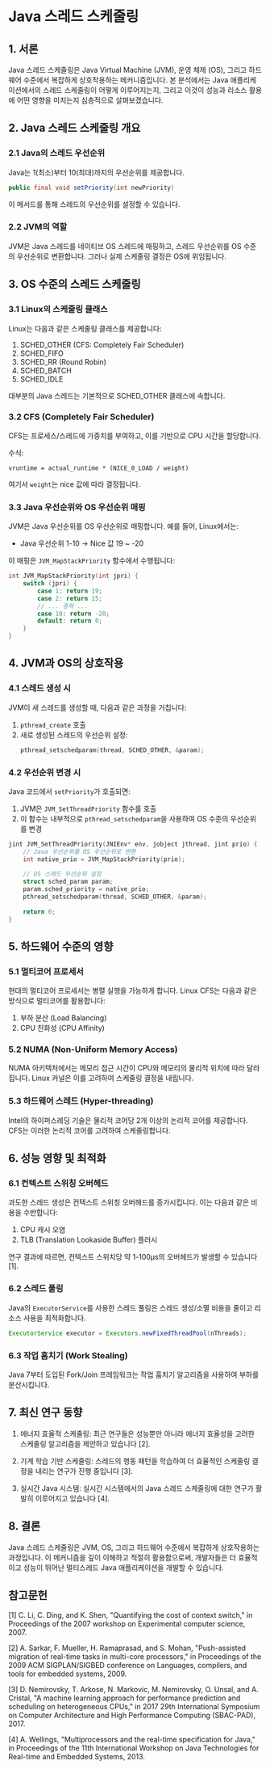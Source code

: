 # Java 스레드 스케줄링

## 1. 서론

Java 스레드 스케줄링은 Java Virtual Machine (JVM), 운영 체제 (OS), 그리고 하드웨어 수준에서 복잡하게 상호작용하는 메커니즘입니다. 본 분석에서는 Java 애플리케이션에서의 스레드 스케줄링이 어떻게 이루어지는지, 그리고 이것이 성능과 리소스 활용에 어떤 영향을 미치는지 심층적으로 살펴보겠습니다.

## 2. Java 스레드 스케줄링 개요

### 2.1 Java의 스레드 우선순위

Java는 1(최소)부터 10(최대)까지의 우선순위를 제공합니다.
```java
public final void setPriority(int newPriority)
```

이 메서드를 통해 스레드의 우선순위를 설정할 수 있습니다.

### 2.2 JVM의 역할

JVM은 Java 스레드를 네이티브 OS 스레드에 매핑하고, 스레드 우선순위를 OS 수준의 우선순위로 변환합니다. 그러나 실제 스케줄링 결정은 OS에 위임됩니다.

## 3. OS 수준의 스레드 스케줄링

### 3.1 Linux의 스케줄링 클래스

Linux는 다음과 같은 스케줄링 클래스를 제공합니다:

1. SCHED_OTHER (CFS: Completely Fair Scheduler)
2. SCHED_FIFO
3. SCHED_RR (Round Robin)
4. SCHED_BATCH
5. SCHED_IDLE

대부분의 Java 스레드는 기본적으로 SCHED_OTHER 클래스에 속합니다.

### 3.2 CFS (Completely Fair Scheduler)

CFS는 프로세스/스레드에 가중치를 부여하고, 이를 기반으로 CPU 시간을 할당합니다.

수식:
```
vruntime = actual_runtime * (NICE_0_LOAD / weight)
```

여기서 `weight`는 nice 값에 따라 결정됩니다.

### 3.3 Java 우선순위와 OS 우선순위 매핑

JVM은 Java 우선순위를 OS 우선순위로 매핑합니다. 예를 들어, Linux에서는:

- Java 우선순위 1-10 → Nice 값 19 ~ -20

이 매핑은 `JVM_MapStackPriority` 함수에서 수행됩니다:

```c
int JVM_MapStackPriority(int jpri) {
    switch (jpri) {
        case 1: return 19;
        case 2: return 15;
        // ... 중략 ...
        case 10: return -20;
        default: return 0;
    }
}
```

## 4. JVM과 OS의 상호작용

### 4.1 스레드 생성 시

JVM이 새 스레드를 생성할 때, 다음과 같은 과정을 거칩니다:

1. `pthread_create` 호출
2. 새로 생성된 스레드의 우선순위 설정:
   ```c
   pthread_setschedparam(thread, SCHED_OTHER, &param);
   ```

### 4.2 우선순위 변경 시

Java 코드에서 `setPriority`가 호출되면:

1. JVM은 `JVM_SetThreadPriority` 함수를 호출
2. 이 함수는 내부적으로 `pthread_setschedparam`을 사용하여 OS 수준의 우선순위를 변경

```c
jint JVM_SetThreadPriority(JNIEnv* env, jobject jthread, jint prio) {
    // Java 우선순위를 OS 우선순위로 변환
    int native_prio = JVM_MapStackPriority(prio);
    
    // OS 스레드 우선순위 설정
    struct sched_param param;
    param.sched_priority = native_prio;
    pthread_setschedparam(thread, SCHED_OTHER, &param);
    
    return 0;
}
```

## 5. 하드웨어 수준의 영향

### 5.1 멀티코어 프로세서

현대의 멀티코어 프로세서는 병렬 실행을 가능하게 합니다. Linux CFS는 다음과 같은 방식으로 멀티코어를 활용합니다:

1. 부하 분산 (Load Balancing)
2. CPU 친화성 (CPU Affinity)

### 5.2 NUMA (Non-Uniform Memory Access)

NUMA 아키텍처에서는 메모리 접근 시간이 CPU와 메모리의 물리적 위치에 따라 달라집니다. Linux 커널은 이를 고려하여 스케줄링 결정을 내립니다.

### 5.3 하드웨어 스레드 (Hyper-threading)

Intel의 하이퍼스레딩 기술은 물리적 코어당 2개 이상의 논리적 코어를 제공합니다. CFS는 이러한 논리적 코어를 고려하여 스케줄링합니다.

## 6. 성능 영향 및 최적화

### 6.1 컨텍스트 스위칭 오버헤드

과도한 스레드 생성은 컨텍스트 스위칭 오버헤드를 증가시킵니다. 이는 다음과 같은 비용을 수반합니다:

1. CPU 캐시 오염
2. TLB (Translation Lookaside Buffer) 플러시

연구 결과에 따르면, 컨텍스트 스위치당 약 1-100μs의 오버헤드가 발생할 수 있습니다 [1].

### 6.2 스레드 풀링

Java의 `ExecutorService`를 사용한 스레드 풀링은 스레드 생성/소멸 비용을 줄이고 리소스 사용을 최적화합니다.

```java
ExecutorService executor = Executors.newFixedThreadPool(nThreads);
```

### 6.3 작업 훔치기 (Work Stealing)

Java 7부터 도입된 Fork/Join 프레임워크는 작업 훔치기 알고리즘을 사용하여 부하를 분산시킵니다.

## 7. 최신 연구 동향

1. 에너지 효율적 스케줄링:
   최근 연구들은 성능뿐만 아니라 에너지 효율성을 고려한 스케줄링 알고리즘을 제안하고 있습니다 [2].

2. 기계 학습 기반 스케줄링:
   스레드의 행동 패턴을 학습하여 더 효율적인 스케줄링 결정을 내리는 연구가 진행 중입니다 [3].

3. 실시간 Java 시스템:
   실시간 시스템에서의 Java 스레드 스케줄링에 대한 연구가 활발히 이루어지고 있습니다 [4].

## 8. 결론

Java 스레드 스케줄링은 JVM, OS, 그리고 하드웨어 수준에서 복잡하게 상호작용하는 과정입니다. 이 메커니즘을 깊이 이해하고 적절히 활용함으로써, 개발자들은 더 효율적이고 성능이 뛰어난 멀티스레드 Java 애플리케이션을 개발할 수 있습니다.

## 참고문헌

[1] C. Li, C. Ding, and K. Shen, "Quantifying the cost of context switch," in Proceedings of the 2007 workshop on Experimental computer science, 2007.

[2] A. Sarkar, F. Mueller, H. Ramaprasad, and S. Mohan, "Push-assisted migration of real-time tasks in multi-core processors," in Proceedings of the 2009 ACM SIGPLAN/SIGBED conference on Languages, compilers, and tools for embedded systems, 2009.

[3] D. Nemirovsky, T. Arkose, N. Markovic, M. Nemirovsky, O. Unsal, and A. Cristal, "A machine learning approach for performance prediction and scheduling on heterogeneous CPUs," in 2017 29th International Symposium on Computer Architecture and High Performance Computing (SBAC-PAD), 2017.

[4] A. Wellings, "Multiprocessors and the real-time specification for Java," in Proceedings of the 11th International Workshop on Java Technologies for Real-time and Embedded Systems, 2013.